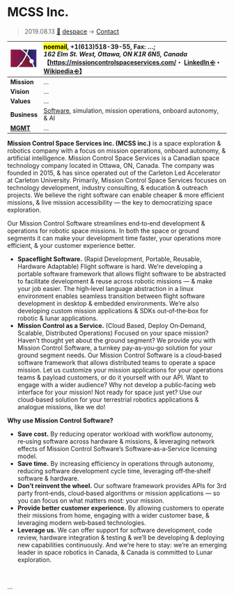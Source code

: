 # MCSS Inc.
> 2019.08.13 [🚀](../../index/index.md) [despace](../index.md) → [Contact](../contact.md)

|[![](../f/contact/m/mcss_inc_logo1_thumb.webp)](../f/contact/m/mcss_inc_logo1.webp)|<mark>noemail</mark>, +1(613)518-39-55, Fax: …;<br> *162 Elm St. West, Ottawa, ON K1R 6N5, Canada*<br> 【<https://missioncontrolspaceservices.com/>・ [LinkedIn ⎆](https://www.linkedin.com/company/mission-control-space-services)・ [Wikipedia ⎆](https://en.wikipedia.org/wiki/Mission_Control_Space_Services)】|
|:-|:-|
|**Mission**|…|
|**Vision**|…|
|**Values**|…|
|**Business**|[Software](../soft.md), simulation, mission operations, onboard autonomy, & AI|
|**[MGMT](../mgmt.md)**|…|

**Mission Control Space Services inc. (MCSS inc.)** is a space exploration & robotics company with a focus on mission operations, onboard autonomy, & artificial intelligence. Mission Control Space Services is a Canadian space technology company located in Ottawa, ON, Canada. The company was founded in 2015, & has since operated out of the Carleton Led Accelerator at Carleton University. Primarily, Mission Control Space Services focuses on technology development, industry consulting, & education & outreach projects. We believe the right software can enable cheaper & more efficient missions, & live mission accessibility — the key to democratizing space exploration.

Our Mission Control Software streamlines end‑to‑end development & operations for robotic space missions. In both the space or ground segments it can make your development time faster, your operations more efficient, & your customer experience better.

   - **Spaceflight Software.** (Rapid Development, Portable, Reusable, Hardware Adaptable) Flight software is hard. We’re developing a portable software framework that allows flight software to be abstracted to facilitate development & reuse across robotic missions — & make your job easier. The high‑level language abstraction in a linux environment enables seamless transition between flight software development in desktop & embedded environments. We’re also developing custom mission applications & SDKs out‑of‑the‑box for robotic & lunar applications.
   - **Mission Control as a Service.** (Cloud Based, Deploy On‑Demand, Scalable, Distributed Operations) Focused on your space mission? Haven’t thought yet about the ground segment? We provide you with Mission Control Software, a turnkey pay‑as‑you‑go solution for your ground segment needs. Our Mission Control Software is a cloud‑based software framework that allows distributed teams to operate a space mission. Let us customize your mission applications for your operations teams & payload customers, or do it yourself with our API. Want to engage with a wider audience? Why not develop a public‑facing web interface for your mission! Not ready for space just yet? Use our cloud‑based solution for your terrestrial robotics applications & analogue missions, like we do!

**Why use Mission Control Software?**

   - **Save cost.** By reducing operator workload with workflow autonomy, re‑using software across hardware & missions, & leveraging network effects of Mission Control Software’s Software‑as‑a‑Service licensing model.
   - **Save time.** By increasing efficiency in operations through autonomy, reducing software development cycle time, leveraging off‑the‑shelf software & hardware.
   - **Don’t reinvent the wheel.** Our software framework provides APIs for 3rd party front‑ends, cloud‑based algorithms or mission applications — so you can focus on what matters most: your mission.
   - **Provide better customer experience.** By allowing customers to operate their missions from home, engaging with a wider customer base, & leveraging modern web‑based technologies.
   - **Leverage us.** We can offer support for software development, code review, hardware integration & testing & we’ll be developing & deploying new capabilities continuously. And we’re here to stay: we’re an emerging leader in space robotics in Canada, & Canada is committed to Lunar exploration.

<p style="page-break-after:always"> </p>

…
